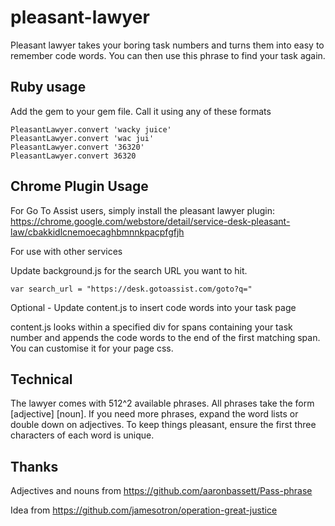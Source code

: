 pleasant-lawyer
===============

Pleasant lawyer takes your boring task numbers and turns them into easy to remember code words. You can then use this phrase to find your task again.

## Ruby usage

Add the gem to your gem file. Call it using any of these formats

    PleasantLawyer.convert 'wacky juice'
    PleasantLawyer.convert 'wac jui'
    PleasantLawyer.convert '36320'
    PleasantLawyer.convert 36320

## Chrome Plugin Usage

For Go To Assist users, simply install the pleasant lawyer plugin: https://chrome.google.com/webstore/detail/service-desk-pleasant-law/cbakkidlcnemoecaghbmnnkpacpfgfjh

For use with other services

Update background.js for the search URL you want to hit.

    var search_url = "https://desk.gotoassist.com/goto?q="


Optional - Update content.js to insert code words into your task page

content.js looks within a specified div for spans containing your task number and appends the code words to the end of the first matching span. You can customise it for your page css.

## Technical

The lawyer comes with 512^2 available phrases. All phrases take the form [adjective] [noun]. If you need more phrases, expand the word lists or double down on adjectives. To keep things pleasant, ensure the first three characters of each word is unique.


## Thanks

Adjectives and nouns from https://github.com/aaronbassett/Pass-phrase

Idea from https://github.com/jamesotron/operation-great-justice


